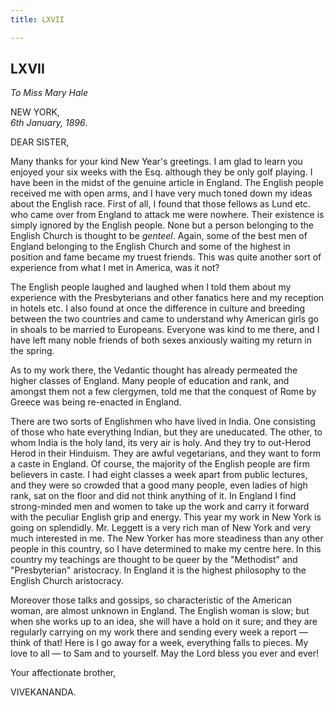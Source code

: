 ```yaml
---
title: LXVII

---
```





  

  
  
  
  


## LXVII

*To Miss Mary Hale*

NEW YORK,  
*6th January, 1896*.

DEAR SISTER,

Many thanks for your kind New Year's greetings. I am glad to learn you
enjoyed your six weeks with the Esq. although they be only golf playing.
I have been in the midst of the genuine article in England. The English
people received me with open arms, and I have very much toned down my
ideas about the English race. First of all, I found that those fellows
as Lund etc. who came over from England to attack me were nowhere. Their
existence is simply ignored by the English people. None but a person
belonging to the English Church is thought to be *genteel*. Again, some
of the best men of England belonging to the English Church and some of
the highest in position and fame became my truest friends. This was
quite another sort of experience from what I met in America, was it not?

The English people laughed and laughed when I told them about my
experience with the Presbyterians and other fanatics here and my
reception in hotels etc. I also found at once the difference in culture
and breeding between the two countries and came to understand why
American girls go in shoals to be married to Europeans. Everyone was
kind to me there, and I have left many noble friends of both sexes
anxiously waiting my return in the spring.

As to my work there, the Vedantic thought has already permeated the
higher classes of England. Many people of education and rank, and
amongst them not a few clergymen, told me that the conquest of Rome by
Greece was being re-enacted in England.

There are two sorts of Englishmen who have lived in India. One
consisting of those who hate everything Indian, but they are uneducated.
The other, to whom India is the holy land, its very air is holy. And
they try to out-Herod Herod in their Hinduism. They are awful
vegetarians, and they want to form a caste in England. Of course, the
majority of the English people are firm believers in caste. I had eight
classes a week apart from public lectures, and they were so crowded that
a good many people, even ladies of high rank, sat on the floor and did
not think anything of it. In England I find strong-minded men and women
to take up the work and carry it forward with the peculiar English grip
and energy. This year my work in New York is going on splendidly. Mr.
Leggett is a very rich man of New York and very much interested in me.
The New Yorker has more steadiness than any other people in this
country, so I have determined to make my centre here. In this country my
teachings are thought to be queer by the "Methodist" and "Presbyterian"
aristocracy. In England it is the highest philosophy to the English
Church aristocracy.

Moreover those talks and gossips, so characteristic of the American
woman, are almost unknown in England. The English woman is slow; but
when she works up to an idea, she will have a hold on it sure; and they
are regularly carrying on my work there and sending every week a report
— think of that! Here is I go away for a week, everything falls to
pieces. My love to all — to Sam and to yourself. May the Lord bless you
ever and ever! 

Your affectionate brother,

VIVEKANANDA.


